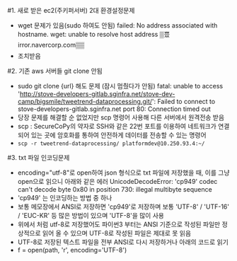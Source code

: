 #1. 새로 받은 ec2(주키퍼서버) 2대 환경설정문제
 - wget 문제가 있음(sudo 하여도 안됨)
failed: No address associated with hostname.
wget: unable to resolve host address ▒쁬irror.navercorp.com▒▒
 - 조치받음

#2. 기존 aws 서버들 git clone 안됨
 - sudo git clone {url} 해도 문제 (잠시 멈췄다가 안됨)
fatal: unable to access 'http://stove-developers-gitlab.sginfra.net/stove-dev-camp/bigsmile/tweetrend-dataprocessing.git/': Failed to connect to stove-developers-gitlab.sginfra.net port 80: Connection timed out
 - 당장 문제를 해결할 순 없었지만 scp 명령어 사용해 다른 서버에서 원격전송 받음
 - scp : SecureCoPy의 약자로 SSH와 같은 22번 포트를 이용하여 네트워크가 연결되어 있는 곳에 암호화를 통하여 안전하게 데이터를 전송할 수 있는 명령어
 - `scp -r tweetrend-dataprocessing/ platformdev@10.250.93.4:~/`

#3. txt 파일 인코딩문제
 - encoding="utf-8"로 open하여 json 형식으로 txt 파일에 저장했을 때, 이를 그냥 open으로 읽으니 아래와 같은 에러
   UnicodeDecodeError: 'cp949' codec can't decode byte 0x80 in position 730: illegal multibyte sequence
 -  'cp949' 는 인코딩하는 방법 중 하나
 - 보통 메모장에서 ANSI로 저장하면 'cp949'로 저장하며 보통 'UTF-8' / 'UTF-16' / 'EUC-KR' 등 많은 방법이 있으며 'UTF-8'을 많이 사용
 - 위에서 처럼 utf-8로 저장했어도 파이썬3 부터는 ANSI 기준으로 작성된 파일만 정상적으로 읽어 올 수 있으며 UTF-8로 작성된 파일은 제대로 못 읽음
 - UTF-8로 저장된 텍스트 파일을 전부 ANSI로 다시 저장하거나 아래의 코드로 읽기
 - f = open(path, 'r', encoding='UTF-8') 






 

